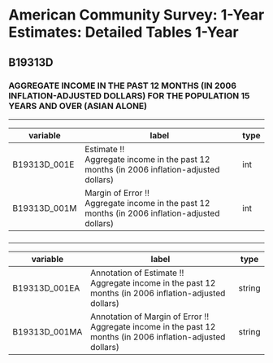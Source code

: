 # American Community Survey: 1-Year Estimates: Detailed Tables 1-Year

## B19313D

### AGGREGATE INCOME IN THE PAST 12 MONTHS (IN 2006 INFLATION-ADJUSTED DOLLARS) FOR THE POPULATION 15 YEARS AND OVER (ASIAN ALONE)

___

| variable | label | type |
| ----- | ----- | ----- |
| B19313D_001E | Estimate !!<br>Aggregate income in the past 12 months (in 2006 inflation-adjusted dollars) | int |
| B19313D_001M | Margin of Error !!<br>Aggregate income in the past 12 months (in 2006 inflation-adjusted dollars) | int |
### 

___

| variable | label | type |
| ----- | ----- | ----- |
| B19313D_001EA | Annotation of Estimate !!<br>Aggregate income in the past 12 months (in 2006 inflation-adjusted dollars) | string |
| B19313D_001MA | Annotation of Margin of Error !!<br>Aggregate income in the past 12 months (in 2006 inflation-adjusted dollars) | string |

